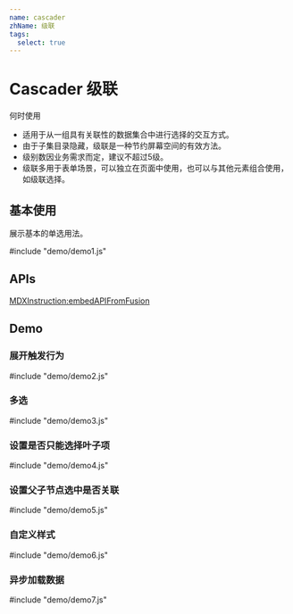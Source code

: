 ```yaml
---
name: cascader
zhName: 级联
tags:
  select: true
---
```


# Cascader 级联


何时使用

* 适用于从一组具有关联性的数据集合中进行选择的交互方式。
* 由于子集目录隐藏，级联是一种节约屏幕空间的有效方法。
* 级别数因业务需求而定，建议不超过5级。
* 级联多用于表单场景，可以独立在页面中使用，也可以与其他元素组合使用，如级联选择。


## 基本使用

展示基本的单选用法。

#include "demo/demo1.js"

## APIs

[MDXInstruction:embedAPIFromFusion](https://github.com/alibaba-fusion/next/blob/master/docs/cascader/index.md)

## Demo

### 展开触发行为

#include "demo/demo2.js"

### 多选

#include "demo/demo3.js"

### 设置是否只能选择叶子项

#include "demo/demo4.js"

### 设置父子节点选中是否关联

#include "demo/demo5.js"

### 自定义样式

#include "demo/demo6.js"

### 异步加载数据

#include "demo/demo7.js"
